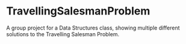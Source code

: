 # TravellingSalesmanProblem
A group project for a Data Structures class, showing multiple different solutions to the Travelling Salesman Problem.
